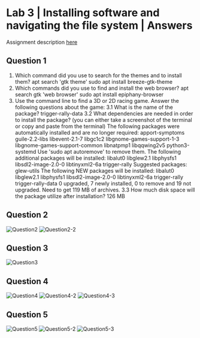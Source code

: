 # Lab 3 | Installing software and navigating the file system | Answers
Assignment description [here](https://raw.githubusercontent.com/ra559/cis106/main/labs/lab3.md)

## Question 1
1. Which command did you use to search for the themes and to install them?
apt search 'gtk theme'
sudo apt install breeze-gtk-theme
2. Which commands did you use to find and install the web browser?
apt search gtk 'web browser'
sudo apt install epiphany-browser
3. Use the command line to find a 3D or 2D racing game. Answer the following questions about the game:
3.1 What is the name of the package?
trigger-rally-data
3.2 What dependencies are needed in order to install the package? (you can either take a screenshot of the terminal or copy and paste from the terminal)
The following packages were automatically installed and are no longer required:
  apport-symptoms guile-2.2-libs libevent-2.1-7 libgc1c2 libgnome-games-support-1-3
  libgnome-games-support-common libnatpmp1 libqqwing2v5 python3-systemd
Use 'sudo apt autoremove' to remove them.
The following additional packages will be installed:
  libalut0 libglew2.1 libphysfs1 libsdl2-image-2.0-0 libtinyxml2-6a trigger-rally
Suggested packages:
  glew-utils
The following NEW packages will be installed:
  libalut0 libglew2.1 libphysfs1 libsdl2-image-2.0-0 libtinyxml2-6a trigger-rally trigger-rally-data
0 upgraded, 7 newly installed, 0 to remove and 19 not upgraded.
Need to get 119 MB of archives.
3.3 How much disk space will the package utilize after installation?
126 MB 
 

## Question 2
![Question2](../imgs/lab3q2.png)
![Question2-2](../imgs/lab3q2(2).png)



## Question 3
![Question3](../imgs/lab3q3.png)


## Question 4
![Question4](../imgs/lab3q4.png)
![Question4-2](../imgs/lab3q4(2).png)
![Question4-3](../imgs/lab3q4(3).png)


## Question 5
![Question5](../imgs/lab3q5.png)
![Question5-2](../imgs/lab3q5(2).png)
![Question5-3](../imgs/lab3q5(3).png)
